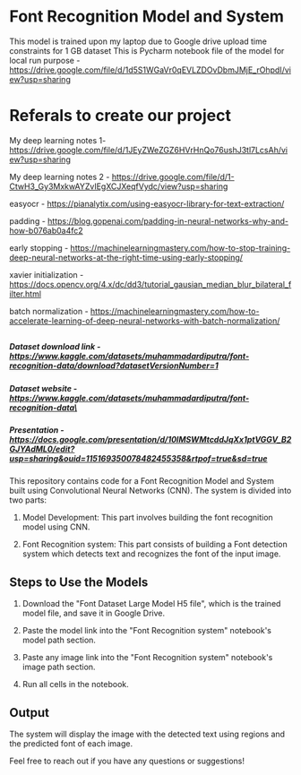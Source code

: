 # Font Recognition Model and System
This model is trained upon my laptop due to Google drive upload time constraints for 1 GB dataset
This is Pycharm notebook file of the model for local run purpose - https://drive.google.com/file/d/1d5S1WGaVr0qEVLZDOvDbmJMjE_rOhpdI/view?usp=sharing

# Referals to create our project

My deep learning notes 1- https://drive.google.com/file/d/1JEyZWeZGZ6HVrHnQo76ushJ3tl7LcsAh/view?usp=sharing

My deep learning notes 2 - https://drive.google.com/file/d/1-CtwH3_Gy3MxkwAYZvIEgXCJXeqfVydc/view?usp=sharing

easyocr - https://pianalytix.com/using-easyocr-library-for-text-extraction/

padding - https://blog.gopenai.com/padding-in-neural-networks-why-and-how-b076ab0a4fc2

early stopping - https://machinelearningmastery.com/how-to-stop-training-deep-neural-networks-at-the-right-time-using-early-stopping/

xavier initialization - https://docs.opencv.org/4.x/dc/dd3/tutorial_gausian_median_blur_bilateral_filter.html

batch normalization - https://machinelearningmastery.com/how-to-accelerate-learning-of-deep-neural-networks-with-batch-normalization/

##
##
##### Dataset download link - https://www.kaggle.com/datasets/muhammadardiputra/font-recognition-data/download?datasetVersionNumber=1
##### Dataset website - https://www.kaggle.com/datasets/muhammadardiputra/font-recognition-data\
##### Presentation - https://docs.google.com/presentation/d/10lMSWMtcddJqXx1ptVGGV_B2GJYAdML0/edit?usp=sharing&ouid=115169350078482455358&rtpof=true&sd=true

This repository contains code for a Font Recognition Model and System built using Convolutional Neural Networks (CNN). The system is divided into two parts:

1. Model Development: This part involves building the font recognition model using CNN.

2. Font Recognition system: This part consists of building a Font detection system which detects text and recognizes the font of the input image.

## Steps to Use the Models

1. Download the "Font Dataset Large Model H5 file", which is the trained model file, and save it in Google Drive.

2. Paste the model link into the "Font Recognition system" notebook's model path section.

3. Paste any image link into the "Font Recognition system" notebook's image path section.

4. Run all cells in the notebook.

## Output

The system will display the image with the detected text using regions and the predicted font of each image.

Feel free to reach out if you have any questions or suggestions!
